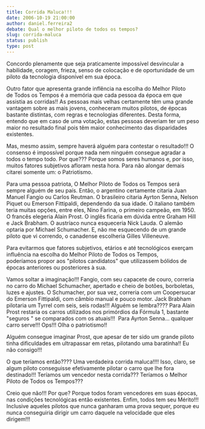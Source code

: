 ```yaml
---
title: Corrida Maluca!!!
date: 2006-10-19 21:00:00
author: daniel.ferreira2
debate: Qual o melhor piloto de todos os tempos?
slug: corrida-maluca
status: publish 
type: post
---
```


Concordo plenamente que seja praticamente impossível desvincular a habilidade, coragem, frieza, senso de colocação e de oportunidade de um piloto da tecnologia disponível em sua época.


Outro fator que apresenta grande inflência na escolha do Melhor Piloto de Todos os Tempos é a memória que cada pessoa da época em que assistia as corridas!! As pessoas mais velhas certamente têm uma grande vantagem sobre as mais jovens, conheceram muitos pilotos, de épocas bastante distintas, com regras e tecnologias diferentes. Desta forma, entendo que em caso de uma votação, estas pessoas deveriam ter um peso maior no resultado final pois têm maior conhecimento das disparidades existentes.


Mas, mesmo assim, sempre haverá alguém para contestar o resultado!!! O consenso é impossível porque nada nem ninguém consegue agradar a todos o tempo todo. Por que??? Porque somos seres humanos e, por isso, muitos fatores subjetivos afloram nesta hora. Para não alongar demais citarei somente um: o Patriotismo. 


Para uma pessoa patriota, O Melhor Piloto de Todos os Tempos será sempre alguém de seu país. Então, o argentino certamente citaria Juan Manuel Fangio ou Carlos Reutman. O brasileiro citaria Ayrton Senna, Nelson Piquet ou Emerson Fittipaldi, dependendo da sua idade. O italiano também teria muitas opções, entre eles, Nino Farina, o primeiro campeão, em 1950. O francês elegeria Alain Prost. O inglês ficaria em dúvida entre Graham Hill e Jack Brabham. O austríaco nunca esqueceria Nick Lauda. O alemão optaria por Michael Schumacher. E, não me esquecendo de um grande piloto que vi correndo, o canadense escolheria Gilles Villeneuve.


Para evitarmos que fatores subjetivos, etários e até tecnológicos exerçam influência na escolha do Melhor Piloto de Todos os Tempos, poderíamos propor aos "pilotos candidatos" que utilizassem bólidos de épocas anteriores ou posteriores à sua.


Vamos soltar a imaginação!!! Fangio, com seu capacete de couro, correria no carro do Michael Schumacher, apertado e cheio de botões, borboletas, luzes e ajustes. O Schumacher, por sua vez, correria com um Coopersucar do Emerson Fittipaldi, com câmbio manual e pouco motor. Jack Brabham pilotaria um Tyrrel com seis, seis rodas!!! Alguém se lembra???? Para Alain Prost restaria os carros utilizados nos primórdios da Fórmula 1, bastante "seguros " se comparados com os atuais!!!  Para Ayrton Senna... qualquer carro serve!!! Ops!!! Olha o patriotismo!!


Alguém consegue imaginar Prost, que apesar de ter sido um grande piloto tinha dificuldades em ultrapassar em retas, pilotando uma baratinha!! Eu não consigo!!!


O que teríamos então???? Uma verdadeira corrida maluca!!!! Isso, claro, se algum piloto conseguisse efetivamente pilotar o carro que lhe fora destinado!!! Teríamos um vencedor nesta corrida??? Teríamos o Melhor Piloto de Todos os Tempos???


Creio que não!!! Por que? Porque todos foram vencedores em suas épocas, nas condições tecnológicas então existentes. Enfim, todos tem seu Mérito!!! Inclusive aqueles pilotos que nunca ganharam uma prova sequer, porque eu nunca conseguiria dirigir um carro daquele na velocidade que eles dirigem!!!


